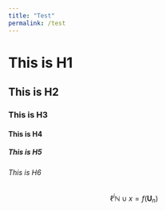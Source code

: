 ```yaml
---
title: "Test"
permalink: /test
---
```


# This is H1

## This is H2

### This is H3

#### This is H4

##### This is H5

###### This is H6


<script type="text/javascript" async
  src="https://cdnjs.cloudflare.com/ajax/libs/mathjax/2.7.1/MathJax.js?config=TeX-MML-AM_CHTML">
</script>

$$ \ell^i \mathbb{N} \cup x = f(\mathbf{U}_n) $$

